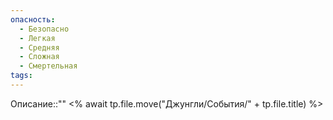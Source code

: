 ```yaml
---
опасность:
  - Безопасно
  - Легкая
  - Средняя
  - Сложная
  - Смертельная
tags:
---
```

Описание::""
<% await tp.file.move("Джунгли/События/" + tp.file.title) %>